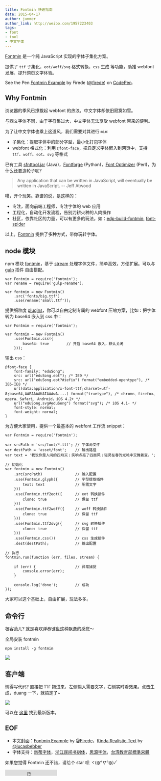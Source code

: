 ```yaml
---
title: Fontmin 快速指南
date: 2015-04-17
author: junmer
author_link: http://weibo.com/1957223403
tags:
- font
- tool
- 中文字体
---
```


[Fontmin](http://ecomfe.github.io/fontmin/) 是一个纯 JavaScript 实现的字体子集化方案。

提供了 `ttf` 子集化，`eot/woff/svg` 格式转换，`css` 生成 等功能，助推 webfont 发展，提升网页文字体验。

<p data-height="350" data-theme-id="0" data-slug-hash="raEXBX" data-default-tab="result" data-user="firede" class='codepen'>See the Pen <a href='http://codepen.io/firede/pen/raEXBX/'>Fontmin Example</a> by Firede (<a href='http://codepen.io/firede'>@firede</a>) on <a href='http://codepen.io'>CodePen</a>.</p>
<script async src="//assets.codepen.io/assets/embed/ei.js"></script>

<!-- more -->

## Why Fontmin 

浏览器的季风已撩拨起 webfont 的热浪，中文字体却依旧寂寞如雪。

与西文字体不同，由于字符集过大，中文字体无法享受 webfont 带来的便利。 

为了让中文字体也乘上这道风，我们需要对其进行 `min`:

- 子集化：提取字体中的部分字型，最小化打包字体
- webfont 格式化：利用 `@font-face`，把自定义字体嵌入到网页中，支持 `ttf`、`woff`、`eot`、`svg` 等格式 

已有工具 [sfnttool.jar](https://code.google.com/p/sfntly/) (Java)，[Fontforge](https://github.com/fontforge/fontforge) (Python)，[Font Optimizer](https://bitbucket.org/philip/font-optimizer/src/) (Perl)，为什么还要造轮子呢?

> Any application that can be written in JavaScript, will eventually be written in JavaScript.
> -- Jeff Atwood

噗，开个玩笑。靠谱的说，是这样的：

- 专注，面向前端工程师，专注字体的 web 应用
- 工程化，自动化开发流程，告别刀耕火种的人肉操作 
- 社区，依靠社区的力量，可以有更多的玩法，如：[edp-build-fontmin](http://efe.baidu.com/blog/chinese-font-build/), [font-spider](https://github.com/aui/font-spider)

以上，[Fontmin](http://ecomfe.github.io/fontmin/) 提供了多种方式，带你玩转字体。

## node 模块 

npm 模块 [fontmin](https://www.npmjs.com/package/fontmin)，基于 [stream](https://nodejs.org/api/stream.html) 处理字体文件，简单高效，方便扩展。可以与 [gulp](https://github.com/gulpjs/gulp) 插件 自由搭配。

```
var Fontmin = require('fontmin');
var rename = require('gulp-rename');

var fontmin = new Fontmin()
    .src('fonts/big.ttf')
    .use(rename('small.ttf'));
```

提供细粒度 [plugins](https://github.com/ecomfe/fontmin#plugins)，你可以自由定制专属的 webfont 压缩方案，比如：把字体转为 base64 嵌入到 css 中：

```
var Fontmin = require('fontmin');

var fontmin = new Fontmin()
    .use(Fontmin.css({
        base64: true		// 开启 base64 嵌入，默认关闭
    }));
```

输出 css：

```
@font-face {
    font-family: "eduSong";
    src: url("eduSong.eot"); /* IE9 */
    src: url("eduSong.eot?#iefix") format("embedded-opentype"), /* IE6-IE8 */
    url(data:application/x-font-ttf;charset=utf-8;base64,AAEAAAAKAIAAAwA....) format("truetype"), /* chrome、firefox、opera、Safari, Android，iOS 4.2+ */
    url("eduSong.svg#eduSong") format("svg"); /* iOS 4.1- */
    font-style: normal;
    font-weight: normal;
}
```

为方便大家使用，提供一个最基本的 webfont 工作流 snippet：

```
var Fontmin = require('fontmin');

var srcPath = 'src/font/*.ttf'; // 字体源文件
var destPath = 'asset/font';    // 输出路径
var text = '我说你是人间的四月天；笑响点亮了四面风；轻灵在春的光艳中交舞着变。';

// 初始化
var fontmin = new Fontmin()
    .src(srcPath)               // 输入配置
    .use(Fontmin.glyph({        // 字型提取插件
        text: text              // 所需文字
    }))
    .use(Fontmin.ttf2eot({      // eot 转换插件
        clone: true             // 保留 ttf
    }))
    .use(Fontmin.ttf2woff({     // woff 转换插件
        clone: true             // 保留 ttf
    }))
    .use(Fontmin.ttf2svg({      // svg 转换插件
        clone: true             // 保留 ttf
    }))
    .use(Fontmin.css())         // css 生成插件
    .dest(destPath);            // 输出配置

// 执行
fontmin.run(function (err, files, stream) {

    if (err) {                  // 异常捕捉
        console.error(err);
    }

    console.log('done');        // 成功
});
```

大家可以这个基础上，自由扩展，玩法多多。

## 命令行

极客范儿? 就是喜欢弹奏键盘这种飘逸的感觉～

全局安装 fontmin 

```
npm install -g fontmin
```

![](/blog/fontmin-0.6.0/img/terminal.png)

## 客户端

懒得写代码? 直接把 `TTF` 拖进来，左侧输入需要文字，右侧实时看效果。点击生成，duang 一下，就搞定了~

![](/blog/fontmin-0.6.0/img/app.png)

可以在 [这里](https://github.com/ecomfe/fontmin-app/releases) 找到最新版本。

## EOF

- 本文封面：[Fontmin Example](http://codepen.io/firede/pen/raEXBX) by [@Firede](http://weibo.com/firede)，[Kinda Realistic Text](http://codepen.io/lbebber/pen/dalKF) by [@lucasbebber](https://twitter.com/lucasbebber)
- 字体支持：[新蒂字体](http://www.sentyfont.com/)，[浙江民间书刻体](http://weibo.com/eonway)，[思源字体](https://github.com/adobe-fonts/source-han-sans)，[台湾教育部標準宋體](http://www.edu.tw/pages/detail.aspx?Node=3691&Page=17009&Index=6)

如果您觉得 Fontmin 还不错，请给个 star 呗 ヾ(◍°∇°◍)ﾉﾞ

<iframe src="https://ghbtns.com/github-btn.html?user=ecomfe&repo=fontmin&type=star&count=true" frameborder="0" scrolling="0" width="170px" height="20px"></iframe>

